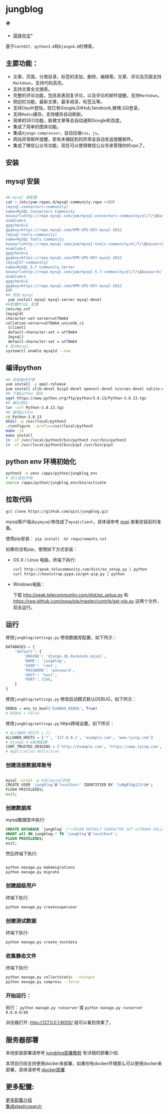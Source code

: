 # jungblog

🌍
* [简体中文](README.md)*

基于`CentOS7, python3.8`和`Django4.0`的博客。   

## 主要功能：
- 文章，页面，分类目录，标签的添加，删除，编辑等。文章、评论及页面支持`Markdown`，支持代码高亮。
- 支持文章全文搜索。
- 完整的评论功能，包括发表回复评论，以及评论的邮件提醒，支持`Markdown`。
- 侧边栏功能，最新文章，最多阅读，标签云等。
- 支持Oauth登陆，现已有Google,GitHub,facebook,微博,QQ登录。
- 支持`Redis`缓存，支持缓存自动刷新。
- 简单的SEO功能，新建文章等会自动通知Google和百度。
- 集成了简单的图床功能。
- 集成`django-compressor`，自动压缩`css`，`js`。
- 网站异常邮件提醒，若有未捕捉到的异常会自动发送提醒邮件。
- 集成了微信公众号功能，现在可以使用微信公众号来管理你的vps了。

## 安装
## mysql 安装

```bash

## mysql 源配置
cat > /etc/yum.repos.d/mysql-community.repo <<EOF
[mysql-connectors-community]
name=MySQL Connectors Community
baseurl=http://repo.mysql.com/yum/mysql-connectors-community/el/7/\$basearch/
enabled=1
gpgcheck=1
gpgkey=https://repo.mysql.com/RPM-GPG-KEY-mysql-2022
[mysql-tools-community]
name=MySQL Tools Community
baseurl=http://repo.mysql.com/yum/mysql-tools-community/el/7/\$basearch/
enabled=1
gpgcheck=1
gpgkey=https://repo.mysql.com/RPM-GPG-KEY-mysql-2022
[mysql57-community]
name=MySQL 5.7 Community Server
baseurl=http://repo.mysql.com/yum/mysql-5.7-community/el/7/\$basearch/
enabled=1
gpgcheck=1
gpgkey=https://repo.mysql.com/RPM-GPG-KEY-mysql-2022
EOF
## 安装 mysql
 yum install mysql mysql-server mysql-devel
##配置MYSQL 配置
/etc/my.cnf
[mysqld]
character-set-server=utf8mb4
collation-server=utf8mb4_unicode_ci
 [client]
 default-character-set = utf8mb4
 [mysql]
 default-character-set = utf8mb4
# 启动mysql 
systemctl enable mysqld --now

```

## 编译python

```bash 
## 安装编译环境
yum install -y epel-release
yum install zlib-devel bzip2-devel openssl-devel ncurses-devel sqlite-devel readline-devel tk-devel gcc make libffi-devel
## 下载python 源码
wget https://www.python.org/ftp/python/3.8.13/Python-3.8.13.tgz
## 解压源码
tar -xvf Python-3.8.13.tgz
## 编译python
cd Python-3.8.13
mkdir -p /usr/local/python3
./configure --prefix=/usr/local/python3
make -j4
make install
ln -sf /usr/local/python3/bin/python3 /usr/bin/python3
ln -sf /usr/local/python3/bin/pip3 /usr/bin/pip3
```

## python env 环境初始化

```bash
python3 -m venv /apps/python/jungblog_env
# 进入虚拟环境
source /apps/python/jungblog_env/bin/activate
```

## 拉取代码

```bash
git clone https://github.com/qist/jungblog.git
```

mysql客户端从`pymysql`修改成了`mysqlclient`，具体请参考 [pypi](https://pypi.org/project/mysqlclient/) 查看安装前的准备。

使用pip安装： `pip install -Ur requirements.txt`

如果你没有pip，使用如下方式安装：
- OS X / Linux 电脑，终端下执行: 

    ```bash
    curl http://peak.telecommunity.com/dist/ez_setup.py | python
    curl https://bootstrap.pypa.io/get-pip.py | python
    ```

- Windows电脑：

    下载 http://peak.telecommunity.com/dist/ez_setup.py 和 https://raw.github.com/pypa/pip/master/contrib/get-pip.py 这两个文件，双击运行。 



## 运行

 修改`jungblog/settings.py` 修改数据库配置，如下所示：

```python
DATABASES = {
    'default': {
        'ENGINE': 'django.db.backends.mysql',
        'NAME': 'jungblog',
        'USER': 'root',
        'PASSWORD': 'password',
        'HOST': 'host',
        'PORT': 3306,
    }
}
```

修改`jungblog/settings.py` 修改启动模式默认DEBUG，如下所示：

```python
DEBUG = env_to_bool('DJANGO_DEBUG', True)
# DEBUG = False
```

修改`jungblog/settings.py` https跨域设置，如下所示：

```python
# ALLOWED_HOSTS = []
ALLOWED_HOSTS = ['*', '127.0.0.1', 'example.com', 'www.tycng.com']
# django 4.0新增配置
CSRF_TRUSTED_ORIGINS = ['http://example.com', 'https://www.tycng.com', 'http://www.tycng.com']
# Application definition
```

### 创建连接数据库账号

```bash

mysql -uroot -p #进入mysql终端
CREATE USER 'jungblog'@'localhost' IDENTIFIED BY 'JuNgBlOg123!@#';
FLUSH PRIVILEGES;
exit;
```

### 创建数据库

mysql数据库中执行:

```sql
CREATE DATABASE `jungblog` /*!40100 DEFAULT CHARACTER SET utf8mb4 COLLATE utf8mb4_unicode_ci */;
GRANT all ON jungblog.* TO 'jungblog'@'localhost';
FLUSH PRIVILEGES;
exit;
```

然后终端下执行:

```bash

python manage.py makemigrations
python manage.py migrate
```

### 创建超级用户

 终端下执行:

```bash
python manage.py createsuperuser
```

### 创建测试数据

终端下执行:

```bash
python manage.py create_testdata
```

### 收集静态文件

终端下执行:
  
```bash
python manage.py collectstatic --noinput
python manage.py compress --force
```

### 开始运行：

执行： `python manage.py runserver` 或 `python manage.py runserver 0.0.0.0:80`


浏览器打开: http://127.0.0.1:8000/  就可以看到效果了。  

## 服务器部署

本地安装部署请参考 [jungblog部署教程](https://www.tycng.com/article/2019/8/5/58.html)
有详细的部署介绍.    

本项目已经支持使用docker来部署，如果你有docker环境那么可以使用docker来部署，具体请参考:[docker部署](/docs/docker.md)



## 更多配置:
[更多配置介绍](/docs/config.md)  
[集成elasticsearch](/docs/es.md)
